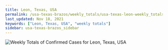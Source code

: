 ```yaml
---
title: Leon, Texas, USA
permalink: /usa-texas-brazos/weekly_totals/usa-texas-leon-weekly_totals.html
last_updated: Nov 18, 2021
keywords: ["Leon, Texas, USA", "weekly totals"]
sidebar: usa-texas-brazos_sidebar
---
```


![Weekly Totals of Confirmed Cases for Leon, Texas, USA](/covid_tracker/images/graphs/usa-texas-leon-weekly_totals_graph.png)
